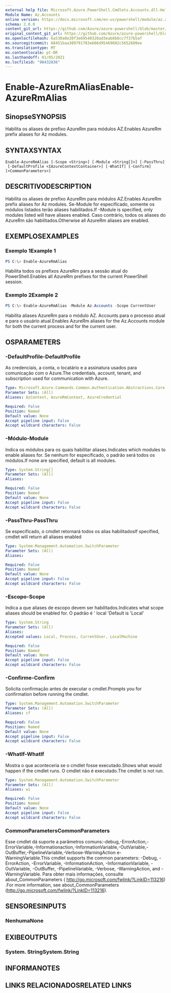 ```yaml
---
external help file: Microsoft.Azure.PowerShell.Cmdlets.Accounts.dll-Help.xml
Module Name: Az.Accounts
online version: https://docs.microsoft.com/en-us/powershell/module/az.accounts/enable-azurermalias
schema: 2.0.0
content_git_url: https://github.com/Azure/azure-powershell/blob/master/src/Accounts/Accounts/help/Enable-AzureRmAlias.md
original_content_git_url: https://github.com/Azure/azure-powershell/blob/master/src/Accounts/Accounts/help/Enable-AzureRmAlias.md
ms.openlocfilehash: 6a530a0e20f3e69540320ad3eab8b8cc7f37b5af
ms.sourcegitcommit: 68451baa389791703e666d95469602c5652609ee
ms.translationtype: MT
ms.contentlocale: pt-BR
ms.lasthandoff: 01/05/2021
ms.locfileid: "98432836"
---
```

# <span data-ttu-id="d43e0-101">Enable-AzureRmAlias</span><span class="sxs-lookup"><span data-stu-id="d43e0-101">Enable-AzureRmAlias</span></span>

## <span data-ttu-id="d43e0-102">Sinopse</span><span class="sxs-lookup"><span data-stu-id="d43e0-102">SYNOPSIS</span></span>
<span data-ttu-id="d43e0-103">Habilita os aliases de prefixo AzureRm para módulos AZ.</span><span class="sxs-lookup"><span data-stu-id="d43e0-103">Enables AzureRm prefix aliases for Az modules.</span></span>

## <span data-ttu-id="d43e0-104">SYNTAX</span><span class="sxs-lookup"><span data-stu-id="d43e0-104">SYNTAX</span></span>

```
Enable-AzureRmAlias [-Scope <String>] [-Module <String[]>] [-PassThru]
 [-DefaultProfile <IAzureContextContainer>] [-WhatIf] [-Confirm] [<CommonParameters>]
```

## <span data-ttu-id="d43e0-105">DESCRITIVO</span><span class="sxs-lookup"><span data-stu-id="d43e0-105">DESCRIPTION</span></span>
<span data-ttu-id="d43e0-106">Habilita os aliases de prefixo AzureRm para módulos AZ.</span><span class="sxs-lookup"><span data-stu-id="d43e0-106">Enables AzureRm prefix aliases for Az modules.</span></span> <span data-ttu-id="d43e0-107">Se-Module for especificado, somente os módulos listados terão aliases habilitados.</span><span class="sxs-lookup"><span data-stu-id="d43e0-107">If -Module is specified, only modules listed will have aliases enabled.</span></span> <span data-ttu-id="d43e0-108">Caso contrário, todos os aliases do AzureRm são habilitados.</span><span class="sxs-lookup"><span data-stu-id="d43e0-108">Otherwise all AzureRm aliases are enabled.</span></span>

## <span data-ttu-id="d43e0-109">EXEMPLOS</span><span class="sxs-lookup"><span data-stu-id="d43e0-109">EXAMPLES</span></span>

### <span data-ttu-id="d43e0-110">Exemplo 1</span><span class="sxs-lookup"><span data-stu-id="d43e0-110">Example 1</span></span>
```powershell
PS C:\> Enable-AzureRmAlias
```

<span data-ttu-id="d43e0-111">Habilita todos os prefixos AzureRm para a sessão atual do PowerShell.</span><span class="sxs-lookup"><span data-stu-id="d43e0-111">Enables all AzureRm prefixes for the current PowerShell session.</span></span>

### <span data-ttu-id="d43e0-112">Exemplo 2</span><span class="sxs-lookup"><span data-stu-id="d43e0-112">Example 2</span></span>
```powershell
PS C:\> Enable-AzureRmAlias -Module Az.Accounts -Scope CurrentUser
```

<span data-ttu-id="d43e0-113">Habilita aliases AzureRm para o módulo AZ. Accounts para o processo atual e para o usuário atual.</span><span class="sxs-lookup"><span data-stu-id="d43e0-113">Enables AzureRm aliases for the Az.Accounts module for both the current process and for the current user.</span></span>

## <span data-ttu-id="d43e0-114">OS</span><span class="sxs-lookup"><span data-stu-id="d43e0-114">PARAMETERS</span></span>

### <span data-ttu-id="d43e0-115">-DefaultProfile</span><span class="sxs-lookup"><span data-stu-id="d43e0-115">-DefaultProfile</span></span>
<span data-ttu-id="d43e0-116">As credenciais, a conta, o locatário e a assinatura usados para comunicação com o Azure.</span><span class="sxs-lookup"><span data-stu-id="d43e0-116">The credentials, account, tenant, and subscription used for communication with Azure.</span></span>

```yaml
Type: Microsoft.Azure.Commands.Common.Authentication.Abstractions.Core.IAzureContextContainer
Parameter Sets: (All)
Aliases: AzContext, AzureRmContext, AzureCredential

Required: False
Position: Named
Default value: None
Accept pipeline input: False
Accept wildcard characters: False
```

### <span data-ttu-id="d43e0-117">-Módulo</span><span class="sxs-lookup"><span data-stu-id="d43e0-117">-Module</span></span>
<span data-ttu-id="d43e0-118">Indica os módulos para os quais habilitar aliases.</span><span class="sxs-lookup"><span data-stu-id="d43e0-118">Indicates which modules to enable aliases for.</span></span>
<span data-ttu-id="d43e0-119">Se nenhum for especificado, o padrão será todos os módulos.</span><span class="sxs-lookup"><span data-stu-id="d43e0-119">If none are specified, default is all modules.</span></span>

```yaml
Type: System.String[]
Parameter Sets: (All)
Aliases:

Required: False
Position: Named
Default value: None
Accept pipeline input: False
Accept wildcard characters: False
```

### <span data-ttu-id="d43e0-120">-PassThru</span><span class="sxs-lookup"><span data-stu-id="d43e0-120">-PassThru</span></span>
<span data-ttu-id="d43e0-121">Se especificado, o cmdlet retornará todos os alias habilitados</span><span class="sxs-lookup"><span data-stu-id="d43e0-121">If specified, cmdlet will return all aliases enabled</span></span>

```yaml
Type: System.Management.Automation.SwitchParameter
Parameter Sets: (All)
Aliases:

Required: False
Position: Named
Default value: None
Accept pipeline input: False
Accept wildcard characters: False
```

### <span data-ttu-id="d43e0-122">-Escopo</span><span class="sxs-lookup"><span data-stu-id="d43e0-122">-Scope</span></span>
<span data-ttu-id="d43e0-123">Indica a que aliases de escopo devem ser habilitados.</span><span class="sxs-lookup"><span data-stu-id="d43e0-123">Indicates what scope aliases should be enabled for.</span></span> <span data-ttu-id="d43e0-124">O padrão é ' local '</span><span class="sxs-lookup"><span data-stu-id="d43e0-124">Default is 'Local'</span></span>

```yaml
Type: System.String
Parameter Sets: (All)
Aliases:
Accepted values: Local, Process, CurrentUser, LocalMachine

Required: False
Position: Named
Default value: None
Accept pipeline input: False
Accept wildcard characters: False
```

### <span data-ttu-id="d43e0-125">-Confirme</span><span class="sxs-lookup"><span data-stu-id="d43e0-125">-Confirm</span></span>
<span data-ttu-id="d43e0-126">Solicita confirmação antes de executar o cmdlet.</span><span class="sxs-lookup"><span data-stu-id="d43e0-126">Prompts you for confirmation before running the cmdlet.</span></span>

```yaml
Type: System.Management.Automation.SwitchParameter
Parameter Sets: (All)
Aliases: cf

Required: False
Position: Named
Default value: None
Accept pipeline input: False
Accept wildcard characters: False
```

### <span data-ttu-id="d43e0-127">-WhatIf</span><span class="sxs-lookup"><span data-stu-id="d43e0-127">-WhatIf</span></span>
<span data-ttu-id="d43e0-128">Mostra o que aconteceria se o cmdlet fosse executado.</span><span class="sxs-lookup"><span data-stu-id="d43e0-128">Shows what would happen if the cmdlet runs.</span></span>
<span data-ttu-id="d43e0-129">O cmdlet não é executado.</span><span class="sxs-lookup"><span data-stu-id="d43e0-129">The cmdlet is not run.</span></span>

```yaml
Type: System.Management.Automation.SwitchParameter
Parameter Sets: (All)
Aliases: wi

Required: False
Position: Named
Default value: None
Accept pipeline input: False
Accept wildcard characters: False
```

### <span data-ttu-id="d43e0-130">CommonParameters</span><span class="sxs-lookup"><span data-stu-id="d43e0-130">CommonParameters</span></span>
<span data-ttu-id="d43e0-131">Esse cmdlet dá suporte a parâmetros comuns:-debug,-ErrorAction,-ErrorVariable,-Informationaction,-InformationVariable,-OutVariable,-OutBuffer,-PipelineVariable,-Verbose-WarningAction e-WarningVariable.</span><span class="sxs-lookup"><span data-stu-id="d43e0-131">This cmdlet supports the common parameters: -Debug, -ErrorAction, -ErrorVariable, -InformationAction, -InformationVariable, -OutVariable, -OutBuffer, -PipelineVariable, -Verbose, -WarningAction, and -WarningVariable.</span></span> <span data-ttu-id="d43e0-132">Para obter mais informações, consulte about_CommonParameters ( http://go.microsoft.com/fwlink/?LinkID=113216) .</span><span class="sxs-lookup"><span data-stu-id="d43e0-132">For more information, see about_CommonParameters (http://go.microsoft.com/fwlink/?LinkID=113216).</span></span>

## <span data-ttu-id="d43e0-133">SENSORES</span><span class="sxs-lookup"><span data-stu-id="d43e0-133">INPUTS</span></span>

### <span data-ttu-id="d43e0-134">Nenhuma</span><span class="sxs-lookup"><span data-stu-id="d43e0-134">None</span></span>

## <span data-ttu-id="d43e0-135">EXIBE</span><span class="sxs-lookup"><span data-stu-id="d43e0-135">OUTPUTS</span></span>

### <span data-ttu-id="d43e0-136">System. String</span><span class="sxs-lookup"><span data-stu-id="d43e0-136">System.String</span></span>

## <span data-ttu-id="d43e0-137">INFORMA</span><span class="sxs-lookup"><span data-stu-id="d43e0-137">NOTES</span></span>

## <span data-ttu-id="d43e0-138">LINKS RELACIONADOS</span><span class="sxs-lookup"><span data-stu-id="d43e0-138">RELATED LINKS</span></span>
